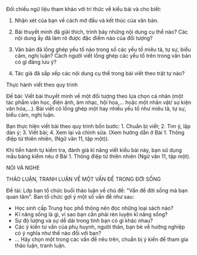 Đối chiếu ngữ liệu tham khảo với tri thức về kiểu bài và cho biết:

1. Nhận xét của bạn về cách mở đầu và kết thúc của văn bản.

2. Bài thuyết minh đã giải thích, trình bày những nội dung cụ thể nào? Các nội dung ấy đã làm rõ được đặc điểm nào của đối tượng?

3. Văn bản đã lồng ghép yếu tố nào trong số các yếu tố miêu tả, tự sự, biểu cảm, nghị luận? Cách người viết lồng ghép các yếu tố trên trong văn bản có gì đáng lưu ý?

4. Tác giả đã sắp xếp các nội dung cụ thể trong bài viết theo trật tự nào?

Thực hành viết theo quy trình

Đề bài:
Viết bài thuyết minh về một đối tượng theo lựa chọn cá nhân (một tác phẩm văn học, điện ảnh, âm nhạc, hội họa,... hoặc một nhân vật/ sự kiện văn hóa,...). Bài viết có lồng ghép một hay nhiều yếu tố như miêu tả, tự sự, biểu cảm, nghị luận.

Bạn thực hiện viết bài theo quy trình bốn bước: 1. Chuẩn bị viết; 2. Tìm ý, lập dàn ý; 3. Viết bài; 4. Xem lại và chỉnh sửa. (Xem hướng dẫn ở Bài 1. Thông điệp từ thiên nhiên, (Ngữ văn 11, tập một)).

Khi tiến hành tự kiểm tra, đánh giá kĩ năng viết kiểu bài này, bạn sử dụng mẫu bảng kiểm nêu ở Bài 1. Thông điệp từ thiên nhiên (Ngữ văn 11, tập một).

NÓI VÀ NGHE

THẢO LUẬN, TRANH LUẬN VỀ MỘT VẤN ĐỀ TRONG ĐỜI SỐNG

Đề tài:
Lớp bạn tổ chức buổi thảo luận về chủ đề: "Vấn đề đời sống mà bạn quan tâm". Ban tổ chức gợi ý một số vấn đề như sau:
- Học sinh cấp Trung học phổ thông nên đọc những loại sách nào?
- Kĩ năng sống là gì, vì sao bạn cần phải rèn luyện kĩ năng sống?
- Sự độ lượng và sự dễ dãi trong tình bạn có gì khác nhau?
- Các ý kiến tư vấn của phụ huynh, người thân, bạn bè về hướng nghiệp có ý nghĩa như thế nào đối với bạn?
- ...
Hãy chọn một trong các vấn đề nêu trên, chuẩn bị ý kiến để tham gia thảo luận, tranh luận.